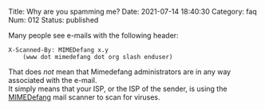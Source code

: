 Title: Why are you spamming me?
Date: 2021-07-14 18:40:30
Category: faq
Num: 012
Status: published

Many people see e-mails with the following header:

    X-Scanned-By: MIMEDefang x.y
        (www dot mimedefang dot org slash enduser)

That does *not* mean that Mimedefang administrators are in any way associated with the e-mail.  
It simply means that your ISP, or the ISP of the sender, is using the [MIMEDefang](https://mimedefang.org) mail scanner to scan for viruses.
